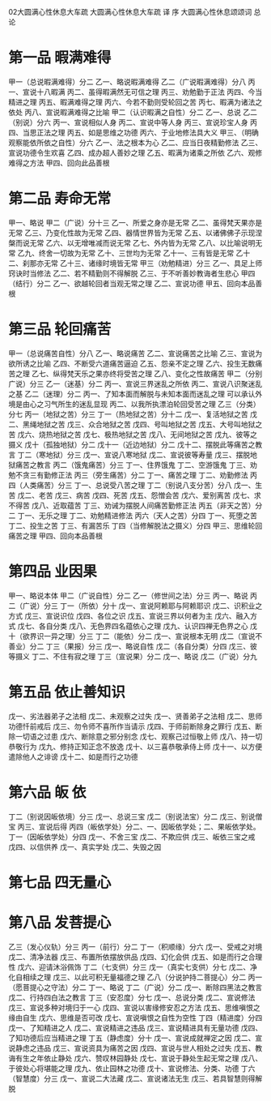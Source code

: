 02大圆满心性休息大车疏
大圆满心性休息大车疏
译 序
大圆满心性休息颂颂词
总 论
# 第一品 暇满难得
甲一（总说暇满难得）分二
乙一、略说暇满难得
乙二（广说暇满难得）分八
丙一、宣说十八暇满
丙二、虽得暇满然无可信之理
丙三、劝勉勤于正法
丙四、今当精进之理
丙五、暇满难得之理
丙六、今若不勤则受轮回之苦
丙七、暇满为诸法之依处
丙八、宣说暇满难得之比喻
甲二（认识暇满之自性）分二
乙一、总说
乙二（别说）分六
丙一、宣说相似人身
丙二、宣说中等人身
丙三、宣说珍宝人身
丙四、当思正法之理
丙五、如是思维之功德
丙六、于业地修法具大义
甲三、（明确观察能依所依之自性）分六
乙一、法之根本为心
乙二、应当日夜精勤修法
乙三、宣说功德令生欢喜
乙四、成办超人善妙之理
乙五、暇满为诸乘之所依
乙六、观修难得之方法
甲四、回向此品善根
# 第二品 寿命无常
甲一、略说
甲二（广说）分十三
乙一、所爱之身亦是无常
乙二、虽得梵天果亦是无常
乙三、乃变化性故为无常
乙四、器情世界皆为无常
乙五、以诸佛佛子示现涅槃而说无常
乙六、以无增唯减而说无常
乙七、外内皆为无常
乙八、以比喻说明无常
乙九、终舍一切故为无常
乙十、三世均为无常
乙十一、三有皆是无常
乙十二、刹那亦无常
乙十三、诸缘时境皆无常
甲三（劝勉精进）分三
乙一、具足上师窍诀时当修法
乙二、若不精勤则不得解脱
乙三、于不听善妙教诲者生悲心
甲四（结行）分二
乙一、欲越轮回者当观无常之理
乙二、宣说功德
甲五、回向本品善根
# 第三品 轮回痛苦
甲一（总说痛苦自性）分八
乙一、略说痛苦
乙二、宣说痛苦之比喻
乙三、宣说为欲所诱之比喻
乙四、不断受六道痛苦逼迫
乙五、怨亲不定之理
乙六、投生无数痛苦之理
乙七、纵得梵天乐之果亦终将受苦之理
乙八、变化之性故痛苦
甲二（分别广说）分三
乙一（迷基）分二
丙一、宣说三界迷乱之所依
丙二、宣说八识聚迷乱之基
乙二（迷理）分二
丙一、了知本面而解脱与未知本面而迷乱之理
可以承认外境是由心之习气所生的迷乱显现
丙二、以我所执漂泊轮回受苦之理
乙三（分类）分七
丙一（地狱之苦）分三
丁一（热地狱之苦）分十二
戊一、复活地狱之苦
戊二、黑绳地狱之苦
戊三、众合地狱之苦
戊四、号叫地狱之苦
戊五、大号叫地狱之苦
戊六、烧热地狱之苦
戊七、极热地狱之苦
戊八、无间地狱之苦
戊九、彼等之摄义
戊十（孤独地狱）分二
戊十一（近边地狱）分二
戊十二、摆脱此等痛苦之教言
丁二（寒地狱）分三
戊一、宣说八寒地狱
戊二、宣说彼等寿量
戊三、摆脱地狱痛苦之教言
丙二（饿鬼痛苦）分三
丁一、住界饿鬼
丁二、空游饿鬼
丁三、劝勉不贪三有勤修正法
丙三（旁生痛苦）分二
丁一、痛苦之理
丁二、劝勤修法
丙四（人类痛苦）分三
丁一、总说受八苦之理
丁二（别说八支分苦）分八
戊一、生苦
戊二、老苦
戊三、病苦
戊四、死苦
戊五、怨憎会苦
戊六、爱别离苦
戊七、求不得苦
戊八、近取蕴苦
丁三、劝诫为摆脱人间痛苦勤修正法
丙五（非天之苦）分二
丁一、无乐之理
丁二、劝勉精进修法
丙六（天人之苦）分四
丁一、死堕之苦
丁二、投生之苦
丁三、有漏苦乐
丁四（当修解脱法之摄义）分四
甲三、思维轮回痛苦之理
甲四、回向本品善根
# 第四品 业因果
甲一、略说本体
甲二（广说自性）分二
乙一（修世间之法）分三
丙一、略说
丙二（广说）分三
丁一（所依）分十
戊一、宣说阿赖耶与阿赖耶识
戊二、识积业之方式
戊三、宣说识位
戊四、各位之识
戊五、宣说三界以何者为主
戊六、融入方式
戊七、各自分类
戊八、无色界四名蕴依心之理
戊九、认识四禅无色界之心
戊十（欲界识一异之理）分三
丁二（能依）分二
戊一、宣说根本无明
戊二（宣说不善业）分二
丁三（果报）分三
戊一、略说自性
戊二（各自分类）分四
戊三、彼等摄义
丁二、不住有寂之理
丁三（宣说果）分二
戊一、略说
戊二（广说）分九
# 第五品 依止善知识
戊一、劣法器弟子之法相
戊二、未观察之过失
戊一、贤善弟子之法相
戊二、思师功德忏前戒后
戊三、勿令师不喜所作当请示
戊四、于师前断除身之罪行
戊五、断除一切语之过患
戊六、断除意之邪分别念
戊七、观察己过恒敬上师
戊八、持一切恭敬行为
戊九、修持正知正念不放逸
戊十、以三喜恭敬承侍上师
戊十一、以方便遣除他人之诽谤
戊十二、如是而行之功德
# 第六品 皈 依
丁二（别说因皈依境）分三
戊一、总说三宝
戊二（别说法宝）分二
戊三、别说僧宝
丙三、宣说后得
丙四（皈依学处）分二、一、因皈依学处；二、果皈依学处。
丁一（因皈依学处）分四
戊一、不舍三宝
戊二、不欺应供
戊三、皈依三宝之戒
戊四、以信供养
戊一、真实学处
戊二、失毁之因
# 第七品 四无量心
# 第八品 发菩提心
乙三（发心仪轨）分三
丙一（前行）分二
丁一（积顺缘）分六
戊一、受戒之对境
戊二、清净法器
戊三、布置所依摆放供品
戊四、幻化会供
戊五、如是而行之合理性
戊六、迎请沐浴佩饰
丁二（七支供）分三
戊一（真实七支供）分七
戊二、净化自相续之理
戊三、以此可积无量福德之理
乙八（分说护持二菩提心）分二
丙一（愿菩提心之守法）分二
丁一、略说
丁二（广说）分二
戊一、断除四黑法之教言
戊二、行持四白法之教言
丁三（安忍度）分七
戊一、总说分类
戊二、宣说修法
戊三、宣说多种对境归于一心
戊四、宣说以害缘修安忍之方法
戊五、思维嗔恨之缘由自生
戊六、思维是否可改
戊七、宣说嗔恨之自性为空性
丁四（精进度）分四
戊一、了知精进之人
戊二、宣说精进之违品
戊三、宣说精进具有无量功德
戊四、了知功德后应当精进之理
丁五（静虑度）分十
戊一、宣说成就禅定之因
戊二、宣说静虑之违品
戊三、宣说资具为痛苦之因
戊四、宣说与世人相处之过失
戊五、教诲有生之年依止静处
戊六、赞叹林园静处
戊七、宣说于静处生起无常之理
戊八、于彼处心将堪能之理
戊九、依止园林之功德
戊十、宣说修法、分类、功德
丁六（智慧度）分三
戊一、宣说二大法藏
戊二、宣说诸法无生
戊三、若具智慧则得解脱